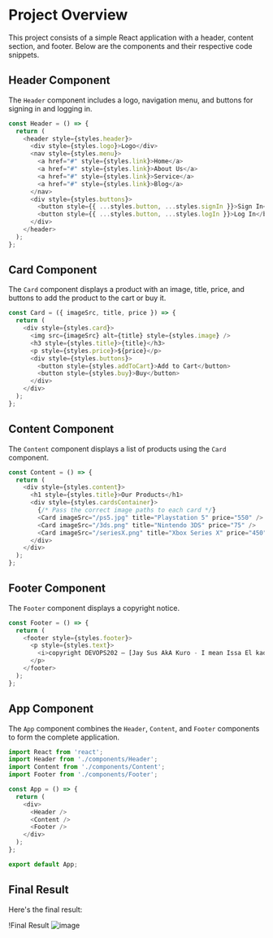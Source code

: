
# Project Overview

This project consists of a simple React application with a header, content section, and footer. Below are the components and their respective code snippets.

## Header Component

The `Header` component includes a logo, navigation menu, and buttons for signing in and logging in.

```javascript
const Header = () => {
  return (
    <header style={styles.header}>
      <div style={styles.logo}>Logo</div>
      <nav style={styles.menu}>
        <a href="#" style={styles.link}>Home</a>
        <a href="#" style={styles.link}>About Us</a>
        <a href="#" style={styles.link}>Service</a>
        <a href="#" style={styles.link}>Blog</a>
      </nav>
      <div style={styles.buttons}>
        <button style={{ ...styles.button, ...styles.signIn }}>Sign In</button>
        <button style={{ ...styles.button, ...styles.logIn }}>Log In</button>
      </div>
    </header>
  );
};
```

## Card Component

The `Card` component displays a product with an image, title, price, and buttons to add the product to the cart or buy it.

```javascript
const Card = ({ imageSrc, title, price }) => {
  return (
    <div style={styles.card}>
      <img src={imageSrc} alt={title} style={styles.image} />
      <h3 style={styles.title}>{title}</h3>
      <p style={styles.price}>${price}</p>
      <div style={styles.buttons}>
        <button style={styles.addToCart}>Add to Cart</button>
        <button style={styles.buy}>Buy</button>
      </div>
    </div>
  );
};
```

## Content Component

The `Content` component displays a list of products using the `Card` component.

```javascript
const Content = () => {
  return (
    <div style={styles.content}>
      <h1 style={styles.title}>Our Products</h1>
      <div style={styles.cardsContainer}>
        {/* Pass the correct image paths to each card */}
        <Card imageSrc="/ps5.jpg" title="Playstation 5" price="550" />
        <Card imageSrc="/3ds.png" title="Nintendo 3DS" price="75" />
        <Card imageSrc="/seriesX.png" title="Xbox Series X" price="450" />
      </div>
    </div>
  );
};
```

## Footer Component

The `Footer` component displays a copyright notice.

```javascript
const Footer = () => {
  return (
    <footer style={styles.footer}>
      <p style={styles.text}>
        <i>copyright DEVOPS202 – [Jay Sus AkA Kuro - I mean Issa El kaddaoui] – année 2024/2025</i>
      </p>
    </footer>
  );
};
```

## App Component

The `App` component combines the `Header`, `Content`, and `Footer` components to form the complete application.

```javascript
import React from 'react';
import Header from './components/Header';
import Content from './components/Content';
import Footer from './components/Footer';

const App = () => {
  return (
    <div>
      <Header />
      <Content />
      <Footer />
    </div>
  );
};

export default App;
```

## Final Result

Here's the final result:

!Final Result
![image](https://github.com/user-attachments/assets/07d42e8a-6304-4062-b391-2425fefefa8e)

```
